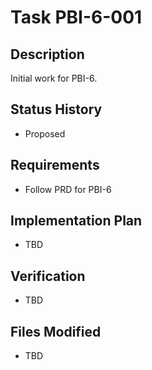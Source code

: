 # Task PBI-6-001

## Description
Initial work for PBI-6.

## Status History
- Proposed

## Requirements
- Follow PRD for PBI-6

## Implementation Plan
- TBD

## Verification
- TBD

## Files Modified
- TBD
